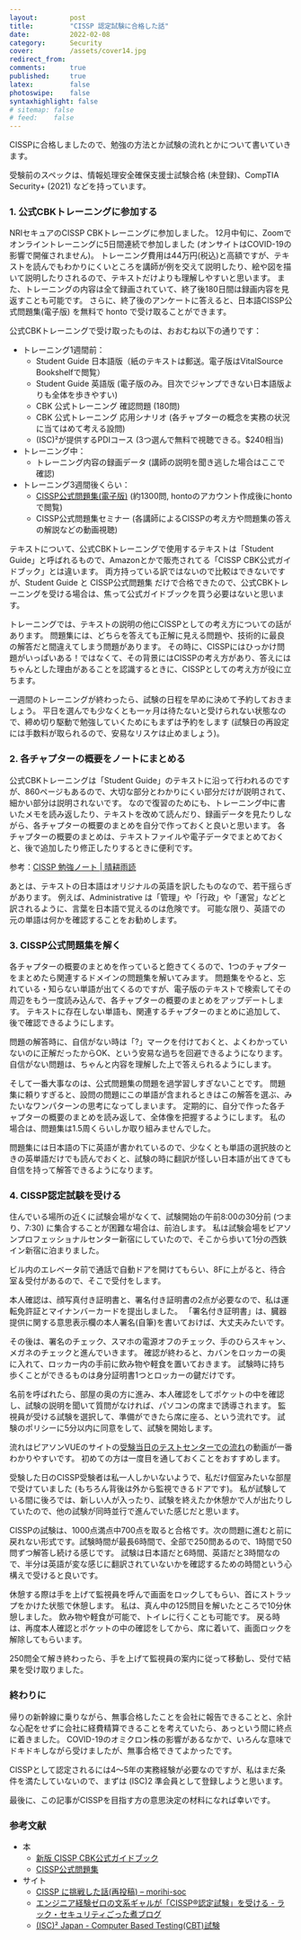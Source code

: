 ```yaml
---
layout:        post
title:         "CISSP 認定試験に合格した話"
date:          2022-02-08
category:      Security
cover:         /assets/cover14.jpg
redirect_from:
comments:      true
published:     true
latex:         false
photoswipe:    false
syntaxhighlight: false
# sitemap: false
# feed:    false
---
```


CISSPに合格しましたので、勉強の方法とか試験の流れとかについて書いていきます。

受験前のスペックは、情報処理安全確保支援士試験合格 (未登録)、CompTIA Security+ (2021) などを持っています。

### 1. 公式CBKトレーニングに参加する

NRIセキュアのCISSP CBKトレーニングに参加しました。
12月中旬に、Zoomでオンライントレーニングに5日間連続で参加しました (オンサイトはCOVID-19の影響で開催されません)。
トレーニング費用は44万円(税込)と高額ですが、テキストを読んでもわかりにくいところを講師が例を交えて説明したり、絵や図を描いて説明したりされるので、テキストだけよりも理解しやすいと思います。
また、トレーニングの内容は全て録画されていて、終了後180日間は録画内容を見返すことも可能です。
さらに、終了後のアンケートに答えると、日本語CISSP公式問題集(電子版) を無料で honto で受け取ることができます。

公式CBKトレーニングで受け取ったものは、おおむね以下の通りです：
- トレーニング1週間前：
  - Student Guide 日本語版（紙のテキストは郵送。電子版はVitalSource Bookshelfで閲覧）
  - Student Guide 英語版 (電子版のみ。目次でジャンプできない日本語版よりも全体を歩きやすい)
  - CBK 公式トレーニング 確認問題 (180問)
  - CBK 公式トレーニング 応用シナリオ (各チャプターの概念を実務の状況に当てはめて考える設問)
  - (ISC)²が提供するPDIコース (3つ選んで無料で視聴できる。$240相当)
- トレーニング中：
  - トレーニング内容の録画データ (講師の説明を聞き逃した場合はここで確認)
- トレーニング3週間後くらい：
  - [CISSP公式問題集(電子版)](https://amzn.to/3U9pP1q) (約1300問, hontoのアカウント作成後にhontoで閲覧)
  - CISSP公式問題集セミナー (各講師によるCISSPの考え方や問題集の答えの解説などの動画視聴)

テキストについて、公式CBKトレーニングで使用するテキストは「Student Guide」と呼ばれるもので、Amazonとかで販売されてる「CISSP CBK公式ガイドブック」とは違います。
両方持っている訳ではないので比較はできないですが、Student Guide と CISSP公式問題集 だけで合格できたので、公式CBKトレーニングを受ける場合は、焦って公式ガイドブックを買う必要はないと思います。

トレーニングでは、テキストの説明の他にCISSPとしての考え方についての話があります。
問題集には、どちらを答えても正解に見える問題や、技術的に最良の解答だと間違えてしまう問題があります。
その時に、CISSPにはひっかけ問題がいっぱいある！ではなくて、その背景にはCISSPの考え方があり、答えにはちゃんとした理由があることを認識するときに、CISSPとしての考え方が役に立ちます。

一週間のトレーニングが終わったら、試験の日程を早めに決めて予約しておきましょう。
平日を選んでも少なくとも一ヶ月は待たないと受けられない状態なので、締め切り駆動で勉強していくためにもまずは予約をします (試験日の再設定には手数料が取られるので、安易なリスケは止めましょう)。

### 2. 各チャプターの概要をノートにまとめる

公式CBKトレーニングは「Student Guide」のテキストに沿って行われるのですが、860ページもあるので、大切な部分とわかりにくい部分だけが説明されて、細かい部分は説明されないです。
なので復習のためにも、トレーニング中に書いたメモを読み返したり、テキストを改めて読んだり、録画データを見たりしながら、各チャプターの概要のまとめを自分で作っておくと良いと思います。
各チャプターの概要のまとめは、テキストファイルや電子データでまとめておくと、後で追加したり修正したりするときに便利です。

参考：[CISSP 勉強ノート \| 晴耕雨読](/blog/security/cissp-notes)

あとは、テキストの日本語はオリジナルの英語を訳したものなので、若干揺らぎがあります。
例えば、Administrative は「管理」や「行政」や「運営」などと訳されるように、言葉を日本語で覚えるのは危険です。
可能な限り、英語での元の単語は何かを確認することをお勧めします。

### 3. CISSP公式問題集を解く

各チャプターの概要のまとめを作っていると飽きてくるので、1つのチャプターをまとめたら関連するドメインの問題集を解いてみます。
問題集をやると、忘れている・知らない単語が出てくるのですが、電子版のテキストで検索してその周辺をもう一度読み込んで、各チャプターの概要のまとめをアップデートします。
テキストに存在しない単語も、関連するチャプターのまとめに追加して、後で確認できるようにします。

問題の解答時に、自信がない時は「?」マークを付けておくと、よくわかっていないのに正解だったからOK、という安易な過ちを回避できるようになります。
自信がない問題は、ちゃんと内容を理解した上で答えられるようにします。

そして一番大事なのは、公式問題集の問題を過学習しすぎないことです。
問題集に頼りすぎると、設問の問題にこの単語が含まれるときはこの解答を選ぶ、みたいなワンパターンの思考になってしまいます。
定期的に、自分で作った各チャプターの概要のまとめを読み返して、全体像を把握するようにします。
私の場合は、問題集は1.5周くらいしか取り組みませんでした。

問題集には日本語の下に英語が書かれているので、少なくとも単語の選択肢のときの英単語だけでも読んでおくと、試験の時に翻訳が怪しい日本語が出てきても自信を持って解答できるようになります。

### 4. CISSP認定試験を受ける

住んでいる場所の近くに試験会場がなくて、試験開始の午前8:00の30分前 (つまり、7:30) に集合することが困難な場合は、前泊します。
私は試験会場をピアソンプロフェッショナルセンター新宿にしていたので、そこから歩いて1分の西鉄イン新宿に泊まりました。

ビル内のエレベータ前で通話で自動ドアを開けてもらい、8Fに上がると、待合室＆受付があるので、そこで受付をします。

本人確認は、顔写真付き証明書と、署名付き証明書の2点が必要なので、私は運転免許証とマイナンバーカードを提出しました。
「署名付き証明書」は、臓器提供に関する意思表示欄の本人署名(自筆)を書いておけば、大丈夫みたいです。

その後は、署名のチェック、スマホの電源オフのチェック、手のひらスキャン、メガネのチェックと進んでいきます。
確認が終わると、カバンをロッカーの奥に入れて、ロッカー内の手前に飲み物や軽食を置いておきます。
試験時に持ち歩くことができるものは身分証明書1つとロッカーの鍵だけです。

名前を呼ばれたら、部屋の奥の方に進み、本人確認をしてポケットの中を確認し、試験の説明を聞いて質問がなければ、パソコンの席まで誘導されます。
監視員が受ける試験を選択して、準備ができたら席に座る、という流れです。
試験のポリシーに5分以内に同意をして、試験を開始します。

流れはピアソンVUEのサイトの[受験当日のテストセンターでの流れ](https://www.pearsonvue.co.jp/Test-takers/security.aspx)の動画が一番わかりやすいです。
初めての方は一度目を通しておくことをおすすめします。

受験した日のCISSP受験者は私一人しかいないようで、私だけ個室みたいな部屋で受けていました (もちろん背後は外から監視できるドアです)。
私が試験している間に後ろでは、新しい人が入ったり、試験を終えたか休憩かで人が出たりしていたので、他の試験が同時並行で進んでいた感じだと思います。

CISSPの試験は、1000点満点中700点を取ると合格です。次の問題に進むと前に戻れない形式です。試験時間が最長6時間で、全部で250問あるので、1時間で50問ずつ解答し続ける感じです。
試験は日本語だと6時間、英語だと3時間なので、半分は英語が変な感じに翻訳されていないかを確認するための時間という心構えで受けると良いです。

休憩する際は手を上げて監視員を呼んで画面をロックしてもらい、首にストラップをかけた状態で休憩します。
私は、真ん中の125問目を解いたところで10分休憩しました。
飲み物や軽食が可能で、トイレに行くことも可能です。
戻る時は、再度本人確認とポケットの中の確認をしてから、席に着いて、画面ロックを解除してもらいます。

250問全て解き終わったら、手を上げて監視員の案内に従って移動し、受付で結果を受け取りました。

### 終わりに

帰りの新幹線に乗りながら、無事合格したことを会社に報告できることと、余計な心配をせずに会社に経費精算できることを考えていたら、あっという間に終点に着きました。
COVID-19のオミクロン株の影響があるなかで、いろんな意味でドキドキしながら受けましたが、無事合格できてよかったです。

CISSPとして認定されるには4〜5年の実務経験が必要なのですが、私はまだ条件を満たしていないので、まずは (ISC)2 準会員として登録しようと思います。

最後に、この記事がCISSPを目指す方の意思決定の材料になれば幸いです。

### 参考文献

- 本
  - [新版 CISSP CBK公式ガイドブック](https://amzn.to/3nH0Dmw)
  - [CISSP公式問題集](https://amzn.to/3U9pP1q)
- サイト
  - [CISSP に挑戦した話(再投稿) – morihi-soc](https://www.morihi-soc.net/?p=83)
  - [エンジニア経験ゼロの文系ギャルが「CISSP®認定試験」を受ける - ラック・セキュリティごった煮ブログ](https://devblog.lac.co.jp/entry/20220117)
  - [(ISC)² Japan - Computer Based Testing(CBT)試験](https://japan.isc2.org/examination_application.html)
